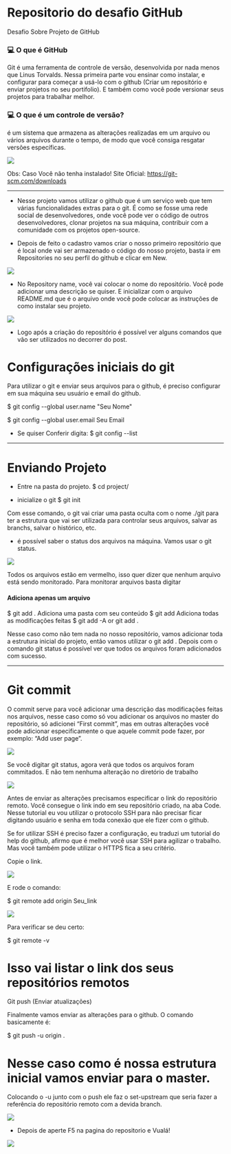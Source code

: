 # Repositorio do desafio GitHub
Desafio Sobre Projeto de GitHub

### :computer: O que é GitHub
Git é uma ferramenta de controle de versão, desenvolvida por nada menos que Linus Torvalds. Nessa primeira parte vou ensinar como instalar, e configurar para começar a usá-lo com o github (Criar um repositório e enviar projetos no seu portifolio). E também como você pode versionar seus projetos para trabalhar melhor.

### :computer: O que é um controle de versão? 
é um sistema que armazena as alterações realizadas em um arquivo ou vários arquivos durante o tempo, de modo que você consiga resgatar versões específicas.

<img src="https://user-images.githubusercontent.com/77301626/136073245-97c66d95-c22c-4306-9b65-5742cbadaeae.png">

Obs: Caso Você não tenha instalado!
Site Oficial: https://git-scm.com/downloads

----
* Nesse projeto vamos utilizar o github que é um serviço web que tem várias funcionalidades extras para o git. É como se fosse uma rede social de desenvolvedores, onde você pode ver o código de outros desenvolvedores, clonar projetos na sua máquina, contribuir com a comunidade com os projetos open-source.

* Depois de feito o cadastro vamos criar o nosso primeiro repositório que é local onde vai ser armazenado o código do nosso projeto, basta ir em Repositories no seu perfil do github e clicar em New.

<img src="https://user-images.githubusercontent.com/77301626/136073566-eb82ef83-50b0-4ae4-b2eb-c804061f9f5c.png">

* No Repository name, você vai colocar o nome do repositório. Você pode adicionar uma descrição se quiser. E inicializar com o arquivo README.md que é o arquivo onde você pode colocar as instruções de como instalar seu projeto.

<img src="https://user-images.githubusercontent.com/77301626/136074064-89126c3a-d8ad-41d0-9eeb-197623f91d71.png">

* Logo após a criação do repositório é possível ver alguns comandos que vão ser utilizados no decorrer do post.

# Configurações iniciais do git

Para utilizar o git e enviar seus arquivos para o github, é preciso configurar em sua máquina seu usuário e email do github.

$ git config --global user.name "Seu Nome"

$ git config --global user.email Seu Email

* Se quiser Conferir digita: $ git config --list

---


# Enviando Projeto

* Entre na pasta do projeto.
$ cd project/

* inicialize o git
$ git init

Com esse comando, o git vai criar uma pasta oculta com o nome ./git para ter a estrutura que vai ser utilizada para controlar seus arquivos, salvar as branchs, salvar o histórico, etc.
* é possível saber o status dos arquivos na máquina. Vamos usar o git status.

<img src="https://user-images.githubusercontent.com/77301626/136078506-6d001870-6026-4436-9454-073d5b800abd.png">

Todos os arquivos estão em vermelho, isso quer dizer que nenhum arquivo está sendo monitorado. Para monitorar arquivos basta digitar

#### Adiciona apenas um arquivo
$ git add <file>.  Adiciona uma pasta com seu conteúdo
$ git add <directory> Adiciona todas as modificações feitas
$ git add -A or git add .

Nesse caso como não tem nada no nosso repositório, vamos adicionar toda a estrutura inicial do projeto, então vamos utilizar o git add .
Depois com o comando git status é possível ver que todos os arquivos foram adicionados com sucesso.
  
---
# Git commit

O commit serve para você adicionar uma descrição das modificações feitas nos arquivos, nesse caso como só vou adicionar os arquivos no master do repositório, só adicionei “First commit”, mas em outras alterações você pode adicionar especificamente o que aquele commit pode fazer, por exemplo: “Add user page”.
  
<img src="https://user-images.githubusercontent.com/77301626/136079737-4b31affd-1dbf-4bc9-8c77-ca57aee32bb8.png">
 
Se você digitar git status, agora verá que todos os arquivos foram commitados. E não tem nenhuma alteração no diretório de trabalho
  
<img src="https://user-images.githubusercontent.com/77301626/136079842-c141390b-808a-43be-abbf-d21f186b5f20.png">

Antes de enviar as alterações precisamos especificar o link do repositório remoto. Você consegue o link indo em seu repositório criado, na aba Code. Nesse tutorial eu vou utilizar o protocolo SSH para não precisar ficar digitando usuário e senha em toda conexão que ele fizer com o github.

Se for utilizar SSH é preciso fazer a configuração, eu traduzi um tutorial do help do github, afirmo que é melhor você usar SSH para agilizar o trabalho. Mas você também pode utilizar o HTTPS fica a seu critério.

Copie o link.

<img src="https://user-images.githubusercontent.com/77301626/136080140-bb026267-a7ef-4cc0-af1b-c896d5de9c7b.png">
  
E rode o comando:

$ git remote add origin Seu_link
  
<img src="https://user-images.githubusercontent.com/77301626/136080288-912ed12a-bb0e-4010-a041-230c7daa8fc8.png">
  
Para verificar se deu certo:

$ git remote -v
# Isso vai listar o link dos seus repositórios remotos

Git push (Enviar atualizações)

Finalmente vamos enviar as alterações para o github. O comando basicamente é:

$ git push -u origin <branch>.
# Nesse caso como é nossa estrutura inicial vamos enviar para o master.

Colocando o -u junto com o push ele faz o set-upstream que seria fazer a referência do repositório remoto com a devida branch.
  
<img src="https://user-images.githubusercontent.com/77301626/136080491-a72c8b76-8378-49b0-aa2f-10f6a3415686.png">
  
* Depois de aperte F5 na pagina do repositorio e Vualá!
  
<img src="https://user-images.githubusercontent.com/77301626/136080636-365ffe79-6d2f-4416-a9dd-8c5f93f2d8b2.png">
